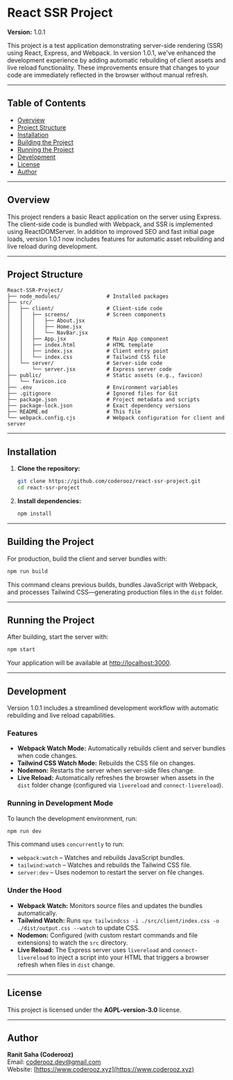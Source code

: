 # React SSR Project

**Version:** 1.0.1

This project is a test application demonstrating server-side rendering (SSR) using React, Express, and Webpack. In version 1.0.1, we've enhanced the development experience by adding automatic rebuilding of client assets and live reload functionality. These improvements ensure that changes to your code are immediately reflected in the browser without manual refresh.

---

## Table of Contents

- [Overview](#overview)
- [Project Structure](#project-structure)
- [Installation](#installation)
- [Building the Project](#building-the-project)
- [Running the Project](#running-the-project)
- [Development](#development)
- [License](#license)
- [Author](#author)

---

## Overview

This project renders a basic React application on the server using Express. The client-side code is bundled with Webpack, and SSR is implemented using ReactDOMServer. In addition to improved SEO and fast initial page loads, version 1.0.1 now includes features for automatic asset rebuilding and live reload during development.

---

## Project Structure

```
React-SSR-Project/
├── node_modules/               # Installed packages
├── src/
│   ├── client/                 # Client-side code
│   │   ├── screens/            # Screen components
│   │   │   ├── About.jsx
│   │   │   ├── Home.jsx
│   │   │   └── NavBar.jsx
│   │   ├── App.jsx             # Main App component
│   │   ├── index.html          # HTML template
│   │   ├── index.jsx           # Client entry point
│   │   └── index.css           # Tailwind CSS file
│   └── server/                 # Server-side code
│       └── server.jsx          # Express server code
├── public/                     # Static assets (e.g., favicon)
│   └── favicon.ico
├── .env                        # Environment variables
├── .gitignore                  # Ignored files for Git
├── package.json                # Project metadata and scripts
├── package-lock.json           # Exact dependency versions
├── README.md                   # This file
└── webpack.config.cjs          # Webpack configuration for client and server
```

---

## Installation

1. **Clone the repository:**

   ```bash
   git clone https://github.com/coderooz/react-ssr-project.git
   cd react-ssr-project
   ```

2. **Install dependencies:**

   ```bash
   npm install
   ```

---

## Building the Project

For production, build the client and server bundles with:

```bash
npm run build
```

This command cleans previous builds, bundles JavaScript with Webpack, and processes Tailwind CSS—generating production files in the `dist` folder.

---

## Running the Project

After building, start the server with:

```bash
npm start
```

Your application will be available at [http://localhost:3000](http://localhost:3000).

---

## Development

Version 1.0.1 includes a streamlined development workflow with automatic rebuilding and live reload capabilities.

### Features

- **Webpack Watch Mode:** Automatically rebuilds client and server bundles when code changes.
- **Tailwind CSS Watch Mode:** Rebuilds the CSS file on changes.
- **Nodemon:** Restarts the server when server-side files change.
- **Live Reload:** Automatically refreshes the browser when assets in the `dist` folder change (configured via `livereload` and `connect-livereload`).

### Running in Development Mode

To launch the development environment, run:

```bash
npm run dev
```

This command uses `concurrently` to run:
- `webpack:watch` – Watches and rebuilds JavaScript bundles.
- `tailwind:watch` – Watches and rebuilds the Tailwind CSS file.
- `server:dev` – Uses nodemon to restart the server on file changes.

### Under the Hood

- **Webpack Watch:** Monitors source files and updates the bundles automatically.
- **Tailwind Watch:** Runs `npx tailwindcss -i ./src/client/index.css -o ./dist/output.css --watch` to update CSS.
- **Nodemon:** Configured (with custom restart commands and file extensions) to watch the `src` directory.
- **Live Reload:** The Express server uses `livereload` and `connect-livereload` to inject a script into your HTML that triggers a browser refresh when files in `dist` change.

---

## License

This project is licensed under the **AGPL-version-3.0** license.

---

## Author

**Ranit Saha (Coderooz)**  
Email: [coderooz.dev@gmail.com](mailto:coderooz.dev@gmail.com)  
Website: [https://www.coderooz.xyz](https://www.coderooz.xyz)
